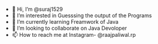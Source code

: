 - 👋 Hi, I’m @suraj1529
- 👀 I’m interested in Guesssing the output of the Programs 
- 🌱 I’m currently learning Freamwork of Java
- 💞️ I’m looking to collaborate on Java Devoloper
- 📫 How to reach me at Instagram- @raajpaliwal.rp

<!---
suraj1529/suraj1529 is a ✨ special ✨ repository because its `README.md` (this file) appears on your GitHub profile.
You can click the Preview link to take a look at your changes.
--->
